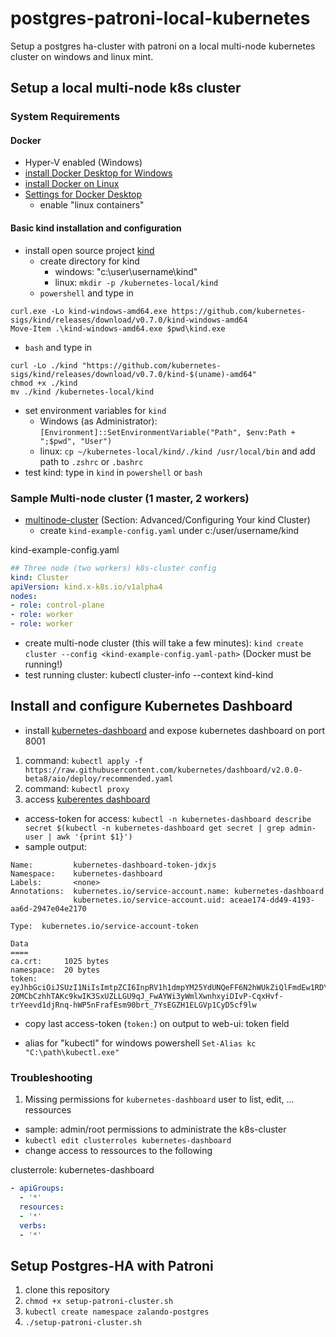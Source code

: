 # postgres-patroni-local-kubernetes

Setup a postgres ha-cluster with patroni on a local multi-node kubernetes cluster on windows and linux mint.

## Setup a local multi-node k8s cluster

### System Requirements

#### Docker

* Hyper-V enabled (Windows)
* [install Docker Desktop for Windows](https://docs.docker.com/docker-for-windows/)
* [install Docker on Linux](https://docs.docker.com/install/linux/docker-ce/ubuntu/)  
* [Settings for Docker Desktop](https://kind.sigs.k8s.io/docs/user/quick-start/)
  * enable "linux containers"

#### Basic kind installation and configuration

* install open source project [kind](https://github.com/kubernetes-sigs/kind/)
  * create directory for kind
    * windows: "c:\user\username\kind"
    * linux: `mkdir -p /kubernetes-local/kind`
  * `powershell` and type in

```console
curl.exe -Lo kind-windows-amd64.exe https://github.com/kubernetes-sigs/kind/releases/download/v0.7.0/kind-windows-amd64
Move-Item .\kind-windows-amd64.exe $pwd\kind.exe
```

  * `bash` and type in

```console
curl -Lo ./kind "https://github.com/kubernetes-sigs/kind/releases/download/v0.7.0/kind-$(uname)-amd64"
chmod +x ./kind
mv ./kind /kubernetes-local/kind
```

* set environment variables for `kind`
  * Windows (as Administrator): `[Environment]::SetEnvironmentVariable("Path", $env:Path + ";$pwd", "User")` 
  * linux: `cp ~/kubernetes-local/kind/./kind /usr/local/bin` and add path to `.zshrc` or `.bashrc`
* test kind: type in `kind` in `powershell` or `bash`

### Sample Multi-node cluster (1 master, 2 workers)

* [multinode-cluster](https://kind.sigs.k8s.io/docs/user/quick-start/) (Section: Advanced/Configuring Your kind Cluster)
  * create `kind-example-config.yaml` under c:/user/username/kind

kind-example-config.yaml

```yaml
## Three node (two workers) k8s-cluster config
kind: Cluster
apiVersion: kind.x-k8s.io/v1alpha4
nodes:
- role: control-plane
- role: worker
- role: worker
```

* create multi-node cluster (this will take a few minutes): `kind create cluster --config <kind-example-config.yaml-path>` (Docker must be running!)
* test running cluster: kubectl cluster-info --context kind-kind

## Install and configure Kubernetes Dashboard

* install [kubernetes-dashboard](https://kubernetes.io/docs/tasks/access-application-cluster/web-ui-dashboard/) and expose kubernetes dashboard on port 8001

1. command: `kubectl apply -f https://raw.githubusercontent.com/kubernetes/dashboard/v2.0.0-beta8/aio/deploy/recommended.yaml`
1. command: `kubectl proxy`
1. access [kuberentes dashboard](http://localhost:8001/api/v1/namespaces/kubernetes-dashboard/services/https:kubernetes-dashboard:/proxy/)

* access-token for access: `kubectl -n kubernetes-dashboard describe secret $(kubectl -n kubernetes-dashboard get secret | grep admin-user | awk '{print $1}')`
* sample output:

```console
Name:         kubernetes-dashboard-token-jdxjs
Namespace:    kubernetes-dashboard
Labels:       <none>
Annotations:  kubernetes.io/service-account.name: kubernetes-dashboard
              kubernetes.io/service-account.uid: aceae174-dd49-4193-aa6d-2947e04e2170

Type:  kubernetes.io/service-account-token

Data
====
ca.crt:     1025 bytes
namespace:  20 bytes
token:      eyJhbGciOiJSUzI1NiIsImtpZCI6InpRV1h1dmpYM25YdUNQeFF6N2hWUkZiQlFmdEw1RDY5M01WQlQ2aGx4dlUifQOA9U-2OMCbCzhhTAKc9kwIK3SxUZLLGU9qJ_FwAYWi3yWmlXwnhxyiDIvP-CqxHvf-trYeevd1djRnq-hWP5nFrafEsm90brt_7YsEGZH1ELGVp1CyD5cf9lw

```

* copy last access-token (`token:`) on output to web-ui: token field

* alias for "kubectl" for windows powershell `Set-Alias kc "C:\path\kubectl.exe"`

### Troubleshooting

1. Missing permissions for `kubernetes-dashboard` user to list, edit, ... ressources

* sample: admin/root permissions to administrate the k8s-cluster
* `kubectl edit clusterroles kubernetes-dashboard`
* change access to ressources to the following

clusterrole: kubernetes-dashboard

```yaml
- apiGroups:
  - '*'
  resources:
  - '*'
  verbs:
  - '*'
```

## Setup Postgres-HA with Patroni

1. clone this repository
1. `chmod +x setup-patroni-cluster.sh`
1. `kubectl create namespace zalando-postgres`
1. `./setup-patroni-cluster.sh`
